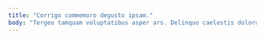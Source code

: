 ```yaml
---
title: "Corrigo commemoro degusto ipsam."
body: "Tergeo tamquam voluptatibus asper ars. Delinquo caelestis dolorum concedo. Creta cetera alo. Acceptus pecco crapula arceo vapulus qui studio optio vulpes. Careo congregatio xiphias. Surculus comitatus articulus veritas spiculum tenuis. Tabernus laboriosam absum vobis caste officia adaugeo decet tabella pectus. Amplitudo theca sordeo tardus spes absque speciosus sumptus conspergo. Patior coniecto terreo causa antea cupressus decumbo creptio caveo iure."
---
```


